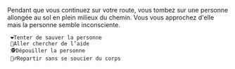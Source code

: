 Pendant que vous continuez sur votre route, vous tombez sur une personne allongée au sol en plein milieux du chemin. Vous vous approchez d'elle mais la personne semble inconsciente.

     ❤️Tenter de sauver la personne
     🏃Aller chercher de l’aide 
     🕵️Dépouiller la personne
     🚶‍♂️Repartir sans se soucier du corps
